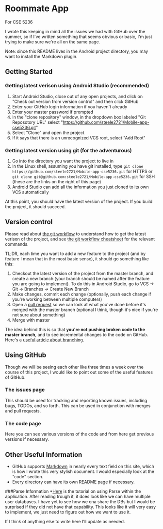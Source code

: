 #  Roommate App
For CSE 5236

I wrote this keeping in mind all the issues we had with GitHub over the summer, so if I've written something that seems obvious or basic, I'm just trying to make sure we're all on the same page.

Note: since this README lives in the Android project directory, you may want to install the Markdown plugin.

## Getting Started
### Getting latest verison using Android Studio (recommended)
1. Start Android Studio, close out of any open projects, and click on "Check out version from version control" and then click GitHub
2. Enter your GitHub login information if you haven't already
3. Enter your master password if prompted
4. In the "clone repository" window, in the dropdown box labeled "Git Reposotory URL" select "https://github.com/steele2721/Mobile-app-cse5236.git"
5. Select "Clone" and open the project
6. If it says that there is an unrecognized VCS root, select "Add Root"

### Getting latest version using git (for the adventurous)
1. Go into the directory you want the project to live in
2. In the Linux shell, assuming you have git installed, type `git clone https://github.com/steele2721/Mobile-app-cse5236.git` for HTTPS or `git clone git@github.com:steele2721/Mobile-app-cse5236.git` for SSH (these are the links on the right of this page)
3. Android Studio can add all the information you just cloned to its own VCS automatically

At this point, you should have the latest version of the project. If you build the project, it should succeed. 

## Version control
Please read about [the git workflow](https://guides.github.com/introduction/flow/index.html) to understand how to get the latest verison of the project, and see [the git workflow cheatsheet](http://rogerdudler.github.io/git-guide/) for the relevant commands.

TL;DR, each time you want to add a new feature to the project (and by feature I mean that in the most basic sense), it should go something like this:

1. Checkout the latest version of the project from the master branch, and create a new branch (your branch should be named after the feature you are going to implement). To do this in Android Studio, go to VCS -> Git -> Branches -> Create New Branch
2. Make changes, commit each change (optionally, push each change if you're working between multiple computers)
3. Open a [pull request](https://help.github.com/articles/using-pull-requests/) so we can look at what you've done before it's merged with the master branch (optional I think, though it's nice if you're not sure about something)
4. Merge with master

The idea behind this is so that **you're not pushing broken code to the master branch**, and to see incremental changes to the code on GitHub. Here's a [useful article about branching](http://nvie.com/posts/a-successful-git-branching-model/).

## Using GitHub
Though we will be seeing each other like three times a week over the course of this project, I would like to point out some of the useful features of GitHub.

### The issues page
This should be used for tracking and reporting known issues, including bugs, TODOs, and so forth. This can be used in conjunction with merges and pull requests.

### The code page
Here you can see various versions of the code and from here get previous versions if necessary.

## Other Useful Information
* GitHub supports [Markdown](https://daringfireball.net/projects/markdown/syntax) in nearly every text field on this site, which is how I wrote this very stylish document. I would especially look at the "code" section.
* Every directory can have its own README page if necessary.

###Parse Information
*[Here](https://www.parse.com/docs/android/guide) is the tutorial on using Parse within the application. After reading trough it, it does look like we can have multiple user databases. I have yet to see how we cna share the DBs but I would be surprised if they did not have that capability. This looks like it will very easy to implement, we just need to figure out how we want to use it.

If I think of anything else to write here I'll update as needed.
